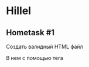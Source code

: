 # Hillel
## Hometask #1

Создать валидный HTML файл

В нем с помощью тега <script> вставить код, котрый делает следующее:
Спросить у юзера с помощью prompt() какое-то слово
Вывести c помощью alert() эхо - введенное слово, повторенное три раза, слова разделяет троеточие и пробел.

Пример:
```
ввод юзера: "Эгегей"
вывод:      "Эгегей... Эгегей.. Эгегей..."
```

## Hometask #2

Создать валидный HTML файл

В нем с помощью тега <script> вставить код, котрый делает следующее:
- запрашивает с помощью prompt():
  -- начальный взнос
  -- проценты прироста депозита в год,
  -- процент налога на прибыль
  -- на сколько месцев депозит
- вывести сколько денег будет на счету по окончанию срока
- вывести сколько денег будет на счету через 50 лет